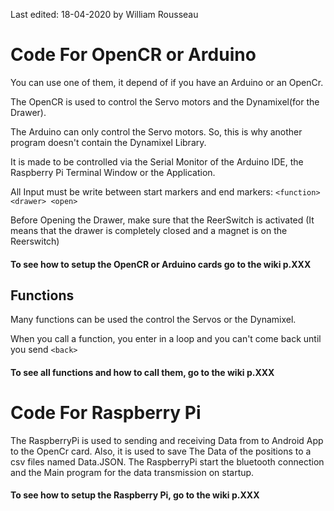 Last edited: 18-04-2020 by William Rousseau

# Code For OpenCR or Arduino
You can use one of them, it depend of if you have an Arduino or an OpenCr.

The OpenCR is used to control the Servo motors and the Dynamixel(for the Drawer).

The Arduino can only control the Servo motors. So, this is why another program doesn't contain the Dynamixel Library.

It is made to be controlled via the Serial Monitor of the Arduino IDE, the Raspberry Pi Terminal Window or the Application.

All Input must be write between start markers and end markers: ```<function> <drawer> <open>```

Before Opening the Drawer, make sure that the ReerSwitch is activated (It means that the drawer is completely closed and a magnet is on the Reerswitch)

#### To see how to setup the OpenCR or Arduino cards go to the wiki p.XXX

## Functions
Many functions can be used the control the Servos or the Dynamixel.

When you call a function, you enter in a loop and you can't come back until you send ```<back>```

#### To see all functions and how to call them, go to the wiki p.XXX

# Code For Raspberry Pi

The RaspberryPi is used to sending and receiving Data from to Android App to the OpenCr card. Also, it is used to save The Data of the positions to a csv files named Data.JSON. The RaspberryPi start the bluetooth connection and the Main program for the data transmission on startup.
#### To see how to setup the Raspberry Pi, go to the wiki p.XXX

